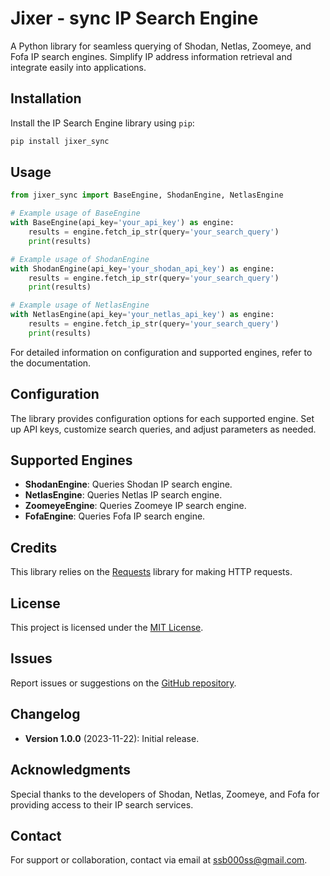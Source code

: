 # Jixer - sync IP Search Engine

A Python library for seamless querying of Shodan, Netlas, Zoomeye, and Fofa IP search engines. Simplify IP address information retrieval and integrate easily into applications.

## Installation

Install the IP Search Engine library using `pip`:

```bash
pip install jixer_sync
```

## Usage

```python
from jixer_sync import BaseEngine, ShodanEngine, NetlasEngine

# Example usage of BaseEngine
with BaseEngine(api_key='your_api_key') as engine:
    results = engine.fetch_ip_str(query='your_search_query')
    print(results)

# Example usage of ShodanEngine
with ShodanEngine(api_key='your_shodan_api_key') as engine:
    results = engine.fetch_ip_str(query='your_search_query')
    print(results)

# Example usage of NetlasEngine
with NetlasEngine(api_key='your_netlas_api_key') as engine:
    results = engine.fetch_ip_str(query='your_search_query')
    print(results)
```

For detailed information on configuration and supported engines, refer to the documentation.

## Configuration

The library provides configuration options for each supported engine. Set up API keys, customize search queries, and adjust parameters as needed.

## Supported Engines

- **ShodanEngine**: Queries Shodan IP search engine.
- **NetlasEngine**: Queries Netlas IP search engine.
- **ZoomeyeEngine**: Queries Zoomeye IP search engine.
- **FofaEngine**: Queries Fofa IP search engine.

## Credits

This library relies on the [Requests](https://docs.python-requests.org/en/latest/) library for making HTTP requests.

## License

This project is licensed under the [MIT License](LICENSE).

## Issues

Report issues or suggestions on the [GitHub repository](https://github.com/ssb000ss/jixer_sync).

## Changelog

- **Version 1.0.0** (2023-11-22): Initial release.

## Acknowledgments

Special thanks to the developers of Shodan, Netlas, Zoomeye, and Fofa for providing access to their IP search services.

## Contact

For support or collaboration, contact via email at [ssb000ss@gmail.com](mailto:ssb000ss@gmail.com).
